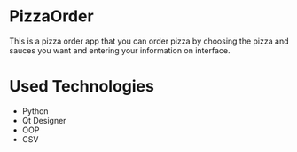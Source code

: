 # PizzaOrder
This is a pizza order app that you can order pizza by choosing the pizza and sauces you want and entering your information on interface.

# Used Technologies
- Python
- Qt Designer
- OOP
- CSV


